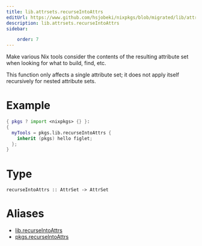 ```yaml
---
title: lib.attrsets.recurseIntoAttrs
editUrl: https://www.github.com/hsjobeki/nixpkgs/blob/migrated/lib/attrsets.nix#L1302C5
description: lib.attrsets.recurseIntoAttrs
sidebar:

    order: 7
---
```


Make various Nix tools consider the contents of the resulting
attribute set when looking for what to build, find, etc.

This function only affects a single attribute set; it does not
apply itself recursively for nested attribute sets.

# Example

```nix
{ pkgs ? import <nixpkgs> {} }:
{
  myTools = pkgs.lib.recurseIntoAttrs {
    inherit (pkgs) hello figlet;
  };
}
```

# Type

```
recurseIntoAttrs :: AttrSet -> AttrSet
```


# Aliases

- [lib.recurseIntoAttrs](/nix-doc-comments/reference/lib/lib-recurseintoattrs)
- [pkgs.recurseIntoAttrs](/nix-doc-comments/reference/pkgs/pkgs-recurseintoattrs)


